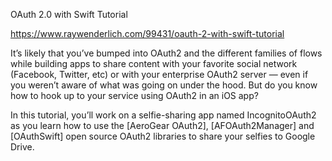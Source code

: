 OAuth 2.0 with Swift Tutorial

https://www.raywenderlich.com/99431/oauth-2-with-swift-tutorial

It’s likely that you’ve bumped into OAuth2 and the different families of flows while building apps to share content with your favorite social network (Facebook, Twitter, etc) or with your enterprise OAuth2 server — even if you weren’t aware of what was going on under the hood. But do you know how to hook up to your service using OAuth2 in an iOS app?

In this tutorial, you’ll work on a selfie-sharing app named IncognitoOAuth2 as you learn how to use the [AeroGear OAuth2], [AFOAuth2Manager] and [OAuthSwift] open source OAuth2 libraries to share your selfies to Google Drive.
